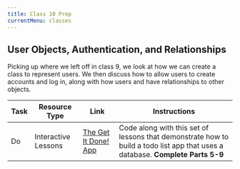 ```yaml
---
title: Class 10 Prep
currentMenu: classes
---
```


## User Objects, Authentication, and Relationships

Picking up where we left off in class 9, we look at how we can create a class to represent users. We then discuss how to allow users to create accounts and log in, along with how users and have relationships to other objects.

Task | Resource Type | Link | Instructions
|----|---------------|------|-------------|
Do | Interactive Lessons | [The Get It Done! App](../../videos/get-it-done/) | Code along with this set of lessons that demonstrate how to build a todo list app that uses a database. **Complete Parts 5-9**
